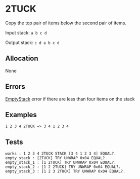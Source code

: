 # 2TUCK

Copy the top pair of items below the second pair of items.

Input stack: `a b c d`

Output stack: `c d a b c d`

## Allocation

None

## Errors

[EmptyStack](./ERRORS/EmptyStack.md) error if there are less than four items on the stack

## Examples

```
1 2 3 4 2TUCK => 3 4 1 2 3 4
```

## Tests

```test
works : 1 2 3 4 2TUCK STACK [3 4 1 2 3 4] EQUAL?.
empty_stack : [2TUCK] TRY UNWRAP 0x04 EQUAL?.
empty_stack_1 : [1 2TUCK] TRY UNWRAP 0x04 EQUAL?.
empty_stack_2 : [1 2 2TUCK] TRY UNWRAP 0x04 EQUAL?.
empty_stack_3 : [1 2 3 2TUCK] TRY UNWRAP 0x04 EQUAL?.
```